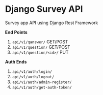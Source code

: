 # Django Survey API

Survey app API using Django Rest Framework

**End Points**

1. `api/v1/qanswer/`    GET/POST
2. `api/v1/question/`   GET/POST
3. `api/v1/question/<id>/`   PUT 

**Auth Ends**

1. `api/v1/auth/login/`
2. `api/v1/auth/logout/`
3. `api/v1/auth/admin-register/`
4. `api/v1/auth/get-auth-token/`
